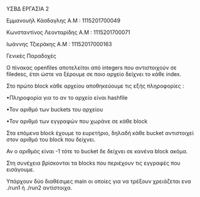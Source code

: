 ΥΣΒΔ ΕΡΓΑΣΙΑ 2

Εμμανουήλ Κάσδαγλης Α.Μ : 1115201700049

Κωνσταντίνος Λεονταρίδης Α.Μ : 1115201700071

Ιωάννης Τζιεράκης Α.Μ : 11152017000163


Γενικές Παραδοχές

Ο πίνακας openfiles αποτελείται από integers που αντιστοιχούν σε filedesc, έτσι ώστε να ξέρουμε
σε ποιο αρχείο δείχνει το κάθε index.


Στο πρώτο block κάθε αρχείου αποθηκεύουμε τις εξής πληροφορίες :

•Πληροφορία για το αν το αρχείο είναι hashfile

•Τον αριθμό των buckets του αρχείου

•Τον αριθμό των εγγραφών που χωράνε σε κάθε block

Στα επόμενα block έχουμε το ευρετήριο, δηλαδή κάθε bucket αντιστοιχεί στον αριθμό του block
που δείχνει.

Αν ο αριθμός είναι -1 τότε το bucket δε δείχνει σε κανένα block ακόμα.

Στη συνέχεια βρίσκονται τα blocks που περιέχουν τις εγγραφές που εισάγουμε.


Υπάρχουν δύο διαθέσιμες main οι οποίες για να τρέξουν χρειάζεται ενα ./run1 ή ./run2 αντίστοιχα.
